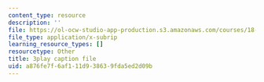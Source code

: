 ```yaml
---
content_type: resource
description: ''
file: https://ol-ocw-studio-app-production.s3.amazonaws.com/courses/18-02-multivariable-calculus-fall-2007/a876fe7f6af111d938639fda5ed2d09b_o7UCBjGsRTE.srt
file_type: application/x-subrip
learning_resource_types: []
resourcetype: Other
title: 3play caption file
uid: a876fe7f-6af1-11d9-3863-9fda5ed2d09b
---
```

